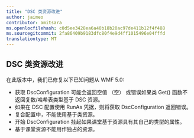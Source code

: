 ```yaml
---
title: "DSC 类资源改进"
author: jaimeo
contributor: amitsara
ms.openlocfilehash: c0d5ee3428ea6a40b18b20ac97de411b12f4f488
ms.sourcegitcommit: 2fa86409b9183dfc80f4e9d4ff1015496e04fffd
translationtype: MT
---
```

## DSC 类资源改进

在此版本中，我们已修复以下已知问题从 WMF 5.0:
* 获取 DscConfiguration 可能会返回空值 （空） 或错误如果类 Get() 函数不返回复数/哈希表类型基于 DSC 资源。
* 如果在 DSC 配置使用 RunAs 凭据，则将获取 DscConfiguration 返回错误。
* 复合配置中，不能使用基于类资源。
* 开始 DscConfiguration 挂起如果课堂基于资源具有其自己的类型的属性。
* 基于课堂资源不能用作独占的资源。
